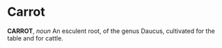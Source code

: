 # Carrot

**CARROT**, _noun_ An esculent root, of the genus Daucus, cultivated for the table and for cattle.